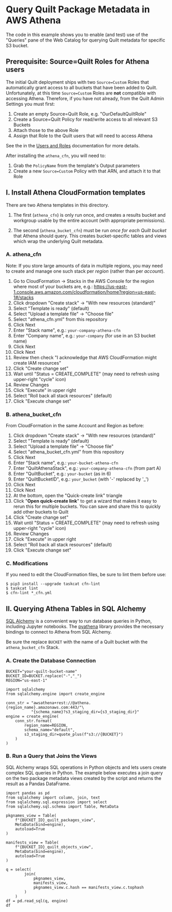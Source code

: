 # Query Quilt Package Metadata in AWS Athena

The code in this example shows you to enable (and test) use of the "Queries"
pane of the Web Catalog for querying Quilt metadata for specific S3 bucket.

## Prerequisite: Source=Quilt Roles for Athena users

The initial Quilt deployment ships with two `Source=Custom` Roles that
automatically grant access to all buckets that have been added to Quilt.
Unfortunately, at this time `Source=Custom` Roles are **not** compatible with accessing
Athena.  Therefore, if you have not already, from the Quilt Admin Settings you
must first:

1. Create an empty Source=Quilt Role, e.g. "OurDefaultQuiltRole"
1. Create a Source=Quilt Policy for read/write access to all relevant S3 Buckets
2. Attach those to the above Role
3. Assign that Role to the Quilt users that will need to access Athena

See the in the [Users and Roles](https://docs.quiltdata.com/catalog/admin)
documentation for more details.

After installing the `athena_cfn`, you will need to:

1. Grab the `PolicyName` from the template's Output parameters
2. Create a new `Source=Custom` Policy with that ARN, and attach it to that Role

## I. Install Athena CloudFormation templates

There are two Athena templates in this directory.

1. The first (`athena_cfn`) is only run once, and creates a results bucket and
workgroup usable by the entire account (with appropriate permissions).

2. The second (`athena_bucket_cfn`) must be run *once for each Quilt bucket*
that Athena should query. This creates bucket-specific tables and views which
wrap the underlying Quilt metadata.

### A. athena_cfn

Note: If you store large amounts of data in multiple regions, you may need to
create and manage one such stack per _region_ (rather than per _account_).

1. Go to CloudFormation -> Stacks in the AWS Console for the region where most
of your buckets are, e.g.:
https://us-east-1.console.aws.amazon.com/cloudformation/home?region=us-east-1#/stacks
2. Click dropdown "Create stack" -> "With new resources (standard)"
3. Select "Template is ready" (default)
4. Select "Upload a template file" -> "Choose file"
5. Select "athena_cfn.yml" from this repository
6. Click Next
7. Enter "Stack name", e.g.: `your-company-athena-cfn`
8. Enter "Company name", e.g.: `your-company` (for use in an S3 bucket name)
9. Click Next
10. Click Next
11. Review then check "I acknowledge that AWS CloudFormation might create IAM resources"
12. Click "Create change set"
13. Wait until "Status = CREATE_COMPLETE" (may need to refresh using upper-right "cycle" icon)
14. Review Changes
15. Click "Execute" in upper right
16. Select "Roll back all stack resources" (default)
17. Click "Execute change set"

### B. athena_bucket_cfn

From CloudFormation in the same Account and Region as before:

1. Click dropdown "Create stack" -> "With new resources (standard)"
2. Select "Template is ready" (default)
3. Select "Upload a template file" -> "Choose file"
4. Select "athena_bucket_cfn.yml" from this repository
5. Click Next
6. Enter "Stack name", e.g.: `your-bucket-athena-cfn`
7. Enter "QuiltAthenaStack", e.g.: `your-company-athena-cfn` (from part A)
8. Enter "QuiltBucket", e.g.: `your-bucket` (as in 6)
9. Enter "QuiltBucketID", e.g.: `your_bucket` (with '-' replaced by '_')
10. Click Next
11. Click Next
12. At the bottom, open the "Quick-create link" triangle
13. Click "**Open quick-create link**" to get a wizard that makes it easy to
rerun this for multiple buckets. You can save and share this to quickly add
other buckets to Quilt
14. Click "Create change set"
15. Wait until "Status = CREATE_COMPLETE" (may need to refresh using upper-right "cycle" icon)
16. Review Changes
17. Click "Execute" in upper right
18. Select "Roll back all stack resources" (default)
19. Click "Execute change set"

### C. Modifications

If you need to edit the CloudFormation files, be sure to lint them before use:

```
$ pip3 install --upgrade taskcat cfn-lint
$ taskcat lint
$ cfn-lint *_cfn.yml
```


## II. Querying Athena Tables in SQL Alchemy

[SQL Alchemy](https://sqlalchemy.org/) is a convenient way to run database queries in Python, including Jupyter notebooks. The [pyathena](https://pypi.org/project/pyathena/) library provides the necessary bindings to connect to Athena from SQL Alchemy.

Be sure the replace `BUCKET` with the name of a Quilt bucket with the `athena_bucket_cfn` Stack.

### A. Create the Database Connection

```
BUCKET="your-quilt-bucket-name"
BUCKET_ID=BUCKET.replace("-","_")
REGION="us-east-1"

import sqlalchemy
from sqlalchemy.engine import create_engine

conn_str = "awsathena+rest://@athena.{region_name}.amazonaws.com:443/"\
           "{schema_name}?s3_staging_dir={s3_staging_dir}"
engine = create_engine(
    conn_str.format(
        region_name=REGION,
        schema_name="default",
        s3_staging_dir=quote_plus(f"s3://{BUCKET}")
    )
)
```

### B. Run a Query that Joins the Views

SQL Alchemy wraps SQL operations in Python objects and lets users create complex SQL queries in Python. The example below executes a join query on the two package metadata views created by the script and returns the result as a Pandas DataFrame.

```
import pandas as pd
from sqlalchemy import column, join, text
from sqlalchemy.sql.expression import select
from sqlalchemy.sql.schema import Table, MetaData

pkgnames_view = Table(
    f"{BUCKET_ID}_quilt_packages_view",
    MetaData(bind=engine),
    autoload=True
)

manifests_view = Table(
    f"{BUCKET_ID}_quilt_objects_view",
    MetaData(bind=engine),
    autoload=True
)

q = select(
        join(
            pkgnames_view,
            manifests_view,
            pkgnames_view.c.hash == manifests_view.c.tophash
        )
    )
df = pd.read_sql(q, engine)
df

```


